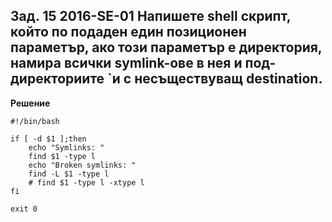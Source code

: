 Зад. 15 2016-SE-01 Напишете shell скрипт, който по подаден един позиционен параметър, 
ако този параметър е директория, намира всички symlink-ове в нея и под-директориите `и с несъществуващ destination.
------
**Решение**
```
#!/bin/bash

if [ -d $1 ];then
    echo "Symlinks: "
    find $1 -type l
    echo "Broken symlinks: "
    find -L $1 -type l
    # find $1 -type l -xtype l
fi

exit 0
```
